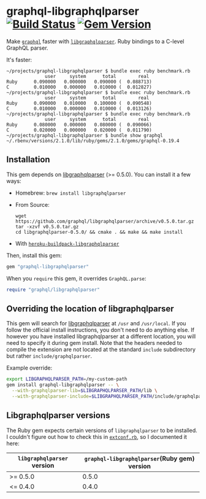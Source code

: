 # graphql-libgraphqlparser [![Build Status](https://travis-ci.org/rmosolgo/graphql-libgraphqlparser-ruby.svg?branch=master)](https://travis-ci.org/rmosolgo/graphql-libgraphqlparser-ruby) [![Gem Version](https://badge.fury.io/rb/graphql-libgraphqlparser.svg)](https://badge.fury.io/rb/graphql-libgraphqlparser)

Make [`graphql`](https://github.com/rmosolgo/graphql-ruby) faster with [`libgraphqlparser`](https://github.com/graphql/libgraphqlparser). Ruby bindings to a C-level GraphQL parser.

It's faster:

```
~/projects/graphql-libgraphqlparser $ bundle exec ruby benchmark.rb
              user     system      total        real
Ruby      0.090000   0.000000   0.090000 (  0.088713)
C         0.010000   0.000000   0.010000 (  0.012827)
~/projects/graphql-libgraphqlparser $ bundle exec ruby benchmark.rb
              user     system      total        real
Ruby      0.090000   0.010000   0.100000 (  0.090548)
C         0.010000   0.000000   0.010000 (  0.013126)
~/projects/graphql-libgraphqlparser $ bundle exec ruby benchmark.rb
              user     system      total        real
Ruby      0.080000   0.000000   0.080000 (  0.090066)
C         0.020000   0.000000   0.020000 (  0.011790)
~/projects/graphql-libgraphqlparser $ bundle show graphql
~/.rbenv/versions/2.1.0/lib/ruby/gems/2.1.0/gems/graphql-0.19.4
```

## Installation

This gem depends on [libgraphqlparser](https://github.com/graphql/libgraphqlparser) (>= 0.5.0). You can install it a few ways:

- Homebrew: `brew install libgraphqlparser`
- From Source:

  ```
  wget https://github.com/graphql/libgraphqlparser/archive/v0.5.0.tar.gz
  tar -xzvf v0.5.0.tar.gz
  cd libgraphqlparser-0.5.0/ && cmake . && make && make install
  ```

- With [`heroku-buildpack-libgraphqlparser`](https://github.com/goco-inc/heroku-buildpack-libgraphqlparser)

Then, install this gem:

```ruby
gem "graphql-libgraphqlparser"
```

When you `require` this gem, it overrides `GraphQL.parse`:

```ruby
require "graphql/libgraphqlparser"
```

## Overriding the location of libgraphqlparser

This gem will search for [libgraphqlparser](https://github.com/graphql/libgraphqlparser) at `/usr` and `/usr/local`. If you follow the official install instructions, you don't need to do anything else. If however you have installed libgraphqlparser at a different location, you will need to specify it during gem install. Note that the headers needed to compile the extension are not located at the standard `include` subdirectory but rather `include/graphqlparser`.

Example override:

```bash
export LIBGRAPHQLPARSER_PATH=/my-custom-path
gem install graphql-libgraphqlparser -- \
  --with-graphqlparser-lib=$LIBGRAPHQLPARSER_PATH/lib \
  --with-graphqlparser-include=$LIBGRAPHQLPARSER_PATH/include/graphqlparser
```

## Libgraphqlparser versions

The Ruby gem expects certain versions of `libgraphqlparser` to be installed. I couldn't figure out how to check this in [`extconf.rb`](#), so I documented it here:

`libgraphqlparser` version | `graphql-libgraphqlparser`(Ruby gem)  version
----|----
>= 0.5.0 | 0.5.0
<= 0.4.0 | 0.4.0
